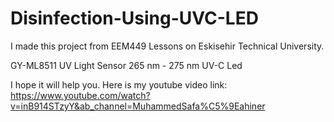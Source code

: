 # Disinfection-Using-UVC-LED

I made this project from EEM449 Lessons on Eskisehir Technical University. 

GY-ML8511 UV Light Sensor
265 nm - 275 nm UV-C Led

I hope it will help you.
Here is my youtube video link:
https://www.youtube.com/watch?v=inB914STzyY&ab_channel=MuhammedSafa%C5%9Eahiner
